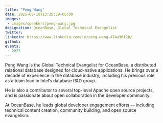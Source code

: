 ```yaml
---
title: "Peng Wang"
date: 2025-08-18T13:35:59-06:00
images: 
 - images/speakers/peng-wang.jpg
designation: OceanBase, Global Technical Evangelist
twitter: 
linkedin: https://www.linkedin.com/in/peng-wang-474a3612b/
github: 
events:
 - 2025
---
```


Peng Wang is the Global Technical Evangelist for OceanBase, a distributed relational database designed for cloud-native applications. He brings over a decade of experience in the database industry, including his previous role as a team lead in Intel’s database R&D group.
 
He is also a contributor to several top-level Apache open source projects, and is passionate about open collaboration in the developer community.
 
At OceanBase, he leads global developer engagement efforts — including technical content creation, community building, and open source evangelism.